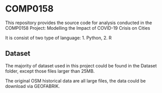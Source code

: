 # COMP0158
This repository provides the source code for analysis conducted in the COMP0158 Project: Modelling the Impact of COVID-19 Crisis on Cities

It is consist of two type of language: 1. Python, 2. R

## Dataset
The majority of dataset used in this project could be found in the Dataset folder, except those files larger than 25MB.

The original OSM historical data are all large files, the data could be download via GEOFABRIK.
